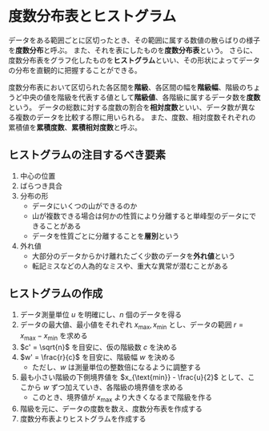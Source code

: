 # 度数分布表とヒストグラム

データをある範囲ごとに区切ったとき、その範囲に属する数値の散らばりの様子を**度数分布**と呼ぶ。
また、それを表にしたものを**度数分布表**という。
さらに、度数分布表をグラフ化したものを**ヒストグラム**といい、その形状によってデータの分布を直観的に把握することができる。

度数分布表において区切られた各区間を**階級**、各区間の幅を**階級幅**、階級のちょうど中央の値を階級を代表する値として**階級値**、各階級に属するデータ数を**度数**という。
データの総数に対する度数の割合を**相対度数**といい、データ数が異なる複数のデータを比較する際に用いられる。
また、度数、相対度数それぞれの累積値を**累積度数**、**累積相対度数**と呼ぶ。

## ヒストグラムの注目するべき要素

1. 中心の位置
1. ばらつき具合
1. 分布の形
    - データにいくつの山ができるのか
    - 山が複数できる場合は何かの性質により分離すると単峰型のデータにできることがある
    - データを性質ごとに分離することを**層別**という
1. 外れ値
    - 大部分のデータからかけ離れたごく少数のデータを**外れ値**という
    - 転記ミスなどの人為的なミスや、重大な異常が潜むことがある

## ヒストグラムの作成

1. データ測量単位 $u$ を明確にし、$n$ 個のデータを得る
1. データの最大値、最小値をそれぞれ $x_{\text{max}}, x_{\text{min}}$ とし、データの範囲 $r = x_{\text{max}} - x_{\text{min}}$ を求める
1. $c' = \sqrt{n}$ を目安に、仮の階級数 $c$ を決める
1. $w' = \frac{r}{c}$ を目安に、階級幅 $w$ を決める
    - ただし、$w$ は測量単位の整数倍になるように調整する
1. 最も小さい階級の下側境界値を $x_{\text{min}} - \frac{u}{2}$ として、ここから $w$ ずつ加えていき、各階級の境界値を求める
    - このとき、境界値が $x_{\text{max}}$ より大きくなるまで階級を作る
1. 階級を元に、データの度数を数え、度数分布表を作成する
1. 度数分布表よりヒストグラムを作成する

